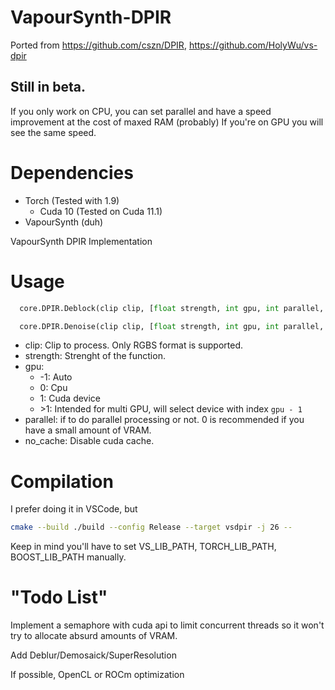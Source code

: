 # VapourSynth-DPIR

Ported from https://github.com/cszn/DPIR, https://github.com/HolyWu/vs-dpir

## Still in beta.

If you only work on CPU, you can set parallel and have a speed improvement at the cost of maxed RAM (probably)
If you're on GPU you will see the same speed.

# Dependencies

- Torch (Tested with 1.9)
  - Cuda 10 (Tested on Cuda 11.1)
- VapourSynth (duh)

VapourSynth DPIR Implementation

# Usage

```python
  core.DPIR.Deblock(clip clip, [float strength, int gpu, int parallel, int no_cache])

  core.DPIR.Denoise(clip clip, [float strength, int gpu, int parallel, int no_cache])
```

- clip: Clip to process. Only RGBS format is supported.
- strength: Strenght of the function.
- gpu:
  - -1: Auto
  - 0: Cpu
  - 1: Cuda device
  - \>1: Intended for multi GPU, will select device with index `gpu - 1`
- parallel: if to do parallel processing or not. 0 is recommended if you have a small amount of VRAM.
- no_cache: Disable cuda cache.

# Compilation

I prefer doing it in VSCode, but

```bash
cmake --build ./build --config Release --target vsdpir -j 26 --
```

Keep in mind you'll have to set VS_LIB_PATH, TORCH_LIB_PATH, BOOST_LIB_PATH manually.

# "Todo List"

Implement a semaphore with cuda api to limit concurrent threads so it won't try to allocate absurd amounts of VRAM.

Add Deblur/Demosaick/SuperResolution

If possible, OpenCL or ROCm optimization 
